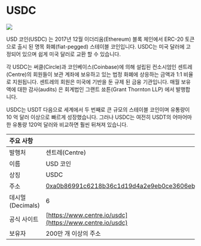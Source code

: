 # USDC

![](https://github.com/oplabs/origin-dollar-docs/tree/1b25aae6a865693ce779a13933fabfeb95c66595/.gitbook/assets/usdc-coin-bd351fb779%20%281%29.Png)

USD 코인\(USDC\) 는 2017년 12월 이더리움\(Ethereum\) 블록 체인에서 ERC-20 토큰으로 출시 된 명목 화폐\(fiat-pegged\) 스테이블 코인입니다. USDC는 미국 달러에 고정되어 있으며 쉽게 미국 달러로 교환 할 수 있습니다.

각 USDC는 써클\(Circle\)과 코인베이스\(Coinbase\)에 의해 설립된 컨소시엄인 센트레\(Centre\)의 회원들이 보관 계좌에 보유하고 있는 법정 화폐에 상응하는 금액과 1:1 비율로 지원됩니다. 센트레의 회원은 미국에 기반을 둔 규제 된 금융 기관입니다. 매월 보유액에 대한 감사\(audits\) 은 회계법인 그랜트 쑈튼\(Grant Thornton LLP\) 에서 발행합니다.

USDC는 USDT 다음으로 세계에서 두 번째로 큰 규모의 스테이블 코인이며 유통량이 10 억 달러 이상으로 빠르게 성장했습니다. 그러나 USDC는 여전히 USDT의 어마어마한 유통량 120억 달러와 비교하면 훨씬 뒤쳐져 있습니다.

| 주요 사항 |  |
| :--- | :--- |
| 발행처 | 센트레\(Centre\) |
| 이름 | USD 코인 |
| 상징 | USDC |
| 주소 | [0xa0b86991c6218b36c1d19d4a2e9eb0ce3606eb48](https://etherscan.io/token/0xa0b86991c6218b36c1d19d4a2e9eb0ce3606eb48) |
| 데시멀\(Decimals\) | 6 |
| 공식 사이트 | [https://www.centre.io/usdc](https://www.centre.io/usdc) |
| 보유자 | 200만 개 이상의 주소 |

